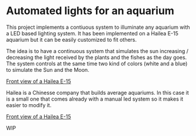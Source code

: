 # Automated lights for an aquarium 
This project implements a contiuous system to illuminate any aquarium with a LED based lighting system. It has been implemented on a Hailea E-15 aquarium but it can be easily customized to fit others.

The idea is to have a continuous system that simulates the sun increasing / decreasing the light received by the plants and the fishes as the day goes. The system controls at the same time two kind of colors (white and a blue) to simulate the Sun and the Moon.

[Front view of a Hailea E-15](./images/front_view.jpg)

Hailea is a Chinesse company that builds average aquariums. In this case it is a small one that comes already with a manual led system so it makes it easier to modify it.

[Front view of a Hailea E-15](./images/brand_and_model.jpg)

WIP